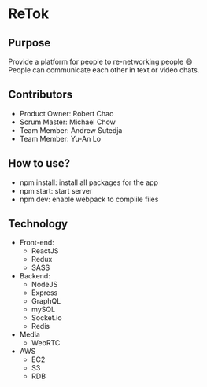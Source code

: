 # ReTok

## Purpose
Provide a platform for people to re-networking people :smile: <br />
People can communicate each other in text or video chats.

## Contributors
- Product Owner: Robert Chao
- Scrum Master: Michael Chow
- Team Member: Andrew Sutedja
- Team Member: Yu-An Lo

## How to use?
- npm install: install all packages for the app <br />
- npm start: start server <br />
- npm dev: enable webpack to complile files

## Technology
- Front-end:
  * ReactJS
  * Redux
  * SASS
- Backend:
  * NodeJS
  * Express
  * GraphQL
  * mySQL
  * Socket.io
  * Redis
- Media
  * WebRTC
- AWS
  * EC2
  * S3
  * RDB

## 
